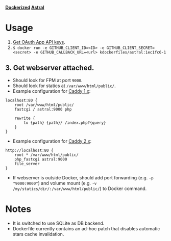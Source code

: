 **[Dockerized](https://hub.docker.com/r/kdockerfiles/astral/) [Astral](https://github.com/astralapp/astral)**

# Usage
1. [Get OAuth App API keys](https://developer.github.com/apps/building-oauth-apps/creating-an-oauth-app/).
2. `$ docker run -e GITHUB_CLIENT_ID=<ID> -e GITHUB_CLIENT_SECRET=<secret> -e GITHUB_CALLBACK_URL=<url> kdockerfiles/astral:1ec1fc6-1`
## 3. Get webserver attached.
* Should look for FPM at port `9000`.
* Should look for statics at `/var/www/html/public/`.
* Example configuration for [Caddy 1.x](https://caddyserver.com/):
```
localhost:80 {
    root /var/www/html/public/
    fastcgi / astral:9000 php

    rewrite {
        to {path} {path}/ /index.php?{query}
    }
}
```
* Example configuration for [Caddy 2.x](https://caddyserver.com/v2):
```
http://localhost:80 {
    root * /var/www/html/public/
    php_fastcgi astral:9000
    file_server
}
```
* If webserver is outside Docker, should add port forwarding (e.g. `-p "9000:9000"`) and volume mount (e.g. `-v /my/statics/dir/:/var/www/html/public/`) to Docker command.

# Notes
* It is switched to use SQLite as DB backend.
* Dockerfile currently contains an ad-hoc patch that disables automatic stars cache invalidation.
